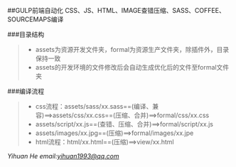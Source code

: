 ##GULP前端自动化
CSS、JS、HTML、IMAGE查错压缩、SASS、COFFEE、SOURCEMAPS编译

###目录结构
> - assets为资源开发文件夹，formal为资源生产文件夹，除插件外，目录保持一致 
> - assets的开发环境的文件修改后会自动生成优化后的文件至formal文件夹

###编译流程
> - css流程：assets/sass/xx.sass==(编译、兼容)==>assets/css/xx.css==(压缩、合并)==>formal/css/xx.css
> - assets/script/xx.js==(查错、压缩、合并)==>formal/script/xx.js
> - assets/images/xx.jpg==(压缩)==>formal/images/xx.jpe  
> - html流程：html/xx.html==(压缩)==>view/xx.html  

*Yihuan He email:yihuan1993@qq.com*
